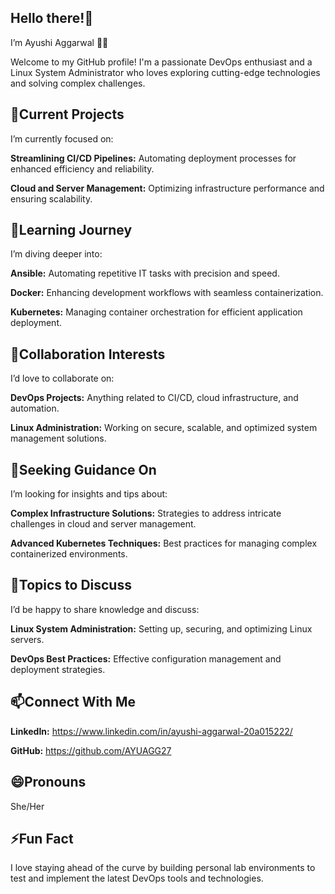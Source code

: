 **Hello there!👋**
---------------------------------------------------------------------------------------------------------------------------------------------------------------------------------------------------------------------
I’m Ayushi Aggarwal 👩‍💻

Welcome to my GitHub profile! I'm a passionate DevOps enthusiast and a Linux System Administrator who loves exploring cutting-edge technologies and solving complex challenges.

**🔭Current Projects**
---------------------------------------------------------------------------------------------------------------------------------------------------------------------------------------------------------------------
I’m currently focused on:

**Streamlining CI/CD Pipelines:** Automating deployment processes for enhanced efficiency and reliability.

**Cloud and Server Management:** Optimizing infrastructure performance and ensuring scalability.

**🌱Learning Journey**
---------------------------------------------------------------------------------------------------------------------------------------------------------------------------------------------------------------------
I’m diving deeper into:

**Ansible:** Automating repetitive IT tasks with precision and speed.

**Docker:** Enhancing development workflows with seamless containerization.

**Kubernetes:** Managing container orchestration for efficient application deployment.

**👯Collaboration Interests**
---------------------------------------------------------------------------------------------------------------------------------------------------------------------------------------------------------------------
I’d love to collaborate on:

**DevOps Projects:** Anything related to CI/CD, cloud infrastructure, and automation.

**Linux Administration:** Working on secure, scalable, and optimized system management solutions.

**🤔Seeking Guidance On**
---------------------------------------------------------------------------------------------------------------------------------------------------------------------------------------------------------------------
I’m looking for insights and tips about:

**Complex Infrastructure Solutions:** Strategies to address intricate challenges in cloud and server management.

**Advanced Kubernetes Techniques:** Best practices for managing complex containerized environments.

**💬Topics to Discuss**
---------------------------------------------------------------------------------------------------------------------------------------------------------------------------------------------------------------------
I’d be happy to share knowledge and discuss:

**Linux System Administration:** Setting up, securing, and optimizing Linux servers.

**DevOps Best Practices:** Effective configuration management and deployment strategies.

**📫Connect With Me**
---------------------------------------------------------------------------------------------------------------------------------------------------------------------------------------------------------------------
**LinkedIn:** https://www.linkedin.com/in/ayushi-aggarwal-20a015222/

**GitHub:** https://github.com/AYUAGG27

**😄Pronouns**
---------------------------------------------------------------------------------------------------------------------------------------------------------------------------------------------------------------------
She/Her

**⚡Fun Fact**
---------------------------------------------------------------------------------------------------------------------------------------------------------------------------------------------------------------------
I love staying ahead of the curve by building personal lab environments to test and implement the latest DevOps tools and technologies.


